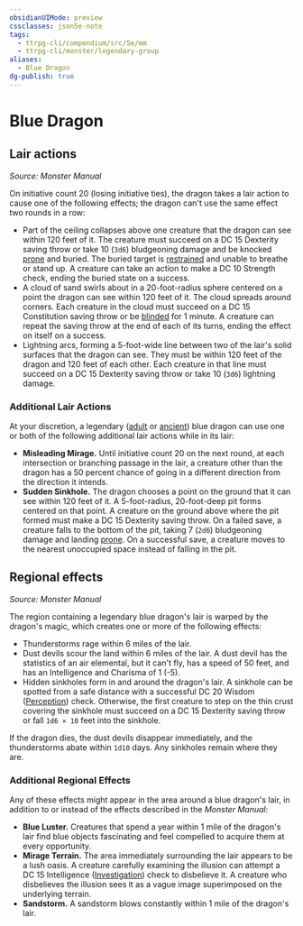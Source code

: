 ```yaml
---
obsidianUIMode: preview
cssclasses: json5e-note
tags:
  - ttrpg-cli/compendium/src/5e/mm
  - ttrpg-cli/monster/legendary-group
aliases:
  - Blue Dragon
dg-publish: true
---
```

# Blue Dragon

## Lair actions
_Source: Monster Manual_

On initiative count 20 (losing initiative ties), the dragon takes a lair action to cause one of the following effects; the dragon can't use the same effect two rounds in a row:

- Part of the ceiling collapses above one creature that the dragon can see within 120 feet of it. The creature must succeed on a DC 15 Dexterity saving throw or take 10 (`3d6`) bludgeoning damage and be knocked [prone](3-Mechanics/CLI/rules/conditions.md#Prone) and buried. The buried target is [restrained](3-Mechanics/CLI/rules/conditions.md#Restrained) and unable to breathe or stand up. A creature can take an action to make a DC 10 Strength check, ending the buried state on a success.  
- A cloud of sand swirls about in a 20-foot-radius sphere centered on a point the dragon can see within 120 feet of it. The cloud spreads around corners. Each creature in the cloud must succeed on a DC 15 Constitution saving throw or be [blinded](3-Mechanics/CLI/rules/conditions.md#Blinded) for 1 minute. A creature can repeat the saving throw at the end of each of its turns, ending the effect on itself on a success.  
- Lightning arcs, forming a 5-foot-wide line between two of the lair's solid surfaces that the dragon can see. They must be within 120 feet of the dragon and 120 feet of each other. Each creature in that line must succeed on a DC 15 Dexterity saving throw or take 10 (`3d6`) lightning damage.  

### Additional Lair Actions

At your discretion, a legendary ([adult](3-Mechanics/CLI/bestiary/dragon/adult-blue-dragon.md) or [ancient](3-Mechanics/CLI/bestiary/dragon/ancient-blue-dragon.md)) blue dragon can use one or both of the following additional lair actions while in its lair:

- **Misleading Mirage.** Until initiative count 20 on the next round, at each intersection or branching passage in the lair, a creature other than the dragon has a 50 percent chance of going in a different direction from the direction it intends.  
- **Sudden Sinkhole.** The dragon chooses a point on the ground that it can see within 120 feet of it. A 5-foot-radius, 20-foot-deep pit forms centered on that point. A creature on the ground above where the pit formed must make a DC 15 Dexterity saving throw. On a failed save, a creature falls to the bottom of the pit, taking 7 (`2d6`) bludgeoning damage and landing [prone](3-Mechanics/CLI/rules/conditions.md#Prone). On a successful save, a creature moves to the nearest unoccupied space instead of falling in the pit.  

## Regional effects
_Source: Monster Manual_

The region containing a legendary blue dragon's lair is warped by the dragon's magic, which creates one or more of the following effects:

- Thunderstorms rage within 6 miles of the lair.  
- Dust devils scour the land within 6 miles of the lair. A dust devil has the statistics of an air elemental, but it can't fly, has a speed of 50 feet, and has an Intelligence and Charisma of 1 (-5).  
- Hidden sinkholes form in and around the dragon's lair. A sinkhole can be spotted from a safe distance with a successful DC 20 Wisdom ([Perception](3-Mechanics/CLI/rules/skills.md#Perception)) check. Otherwise, the first creature to step on the thin crust covering the sinkhole must succeed on a DC 15 Dexterity saving throw or fall `1d6 × 10` feet into the sinkhole.  

If the dragon dies, the dust devils disappear immediately, and the thunderstorms abate within `1d10` days. Any sinkholes remain where they are.

### Additional Regional Effects

Any of these effects might appear in the area around a blue dragon's lair, in addition to or instead of the effects described in the *Monster Manual*:

- **Blue Luster.** Creatures that spend a year within 1 mile of the dragon's lair find blue objects fascinating and feel compelled to acquire them at every opportunity.  
- **Mirage Terrain.** The area immediately surrounding the lair appears to be a lush oasis. A creature carefully examining the illusion can attempt a DC 15 Intelligence ([Investigation](3-Mechanics/CLI/rules/skills.md#Investigation)) check to disbelieve it. A creature who disbelieves the illusion sees it as a vague image superimposed on the underlying terrain.  
- **Sandstorm.** A sandstorm blows constantly within 1 mile of the dragon's lair.